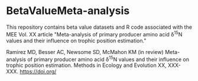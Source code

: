 # BetaValueMeta-analysis

This repository contains beta value datasets and R code associated with the MEE Vol. XX article "Meta-analysis of primary producer amino acid δ<sup>15</sup>N values and their influence on trophic position estimation." 

Ramirez MD, Besser AC, Newsome SD, McMahon KM (in review) Meta-analysis of primary producer amino acid δ<sup>15</sup>N values and their influence on trophic position estimation. Methods in Ecology and Evolution XX, XXX-XXX. https://doi.org/
